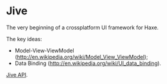 Jive
====

The very beginning of a crossplatform UI framework for Haxe.

The key ideas:

- Model-View-ViewModel (http://en.wikipedia.org/wiki/Model_View_ViewModel);
- Data Binding (http://en.wikipedia.org/wiki/UI_data_binding).

[Jive API](http://jiveui.github.io/jive/docs/api/index.html).
